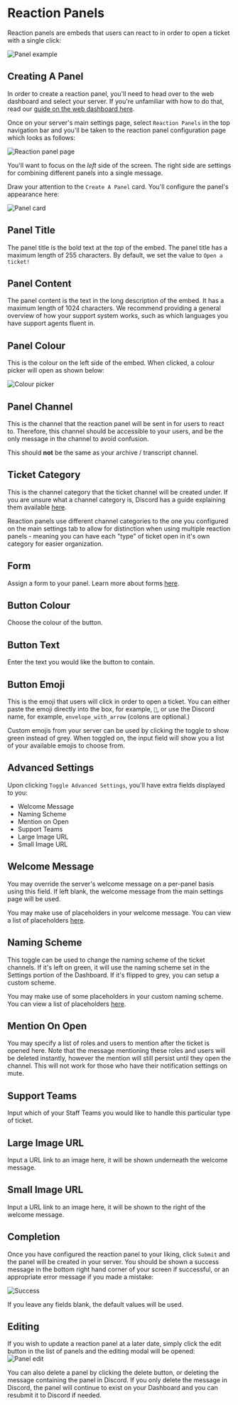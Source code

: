 # Reaction Panels
Reaction panels are embeds that users can react to in order to open a ticket with a single click:

![Panel example](../img/panel_example.webp)

## Creating A Panel
In order to create a reaction panel, you'll need to head over to the web dashboard and select your server. If you're unfamiliar with how to do that, read our [guide on the web dashboard here](./dashboard.md).

Once on your server's main settings page, select `Reaction Panels` in the top navigation bar and you'll be taken to the reaction panel configuration page which looks as follows:

![Reaction panel page](../img/panels_navbar.webp)

You'll want to focus on the *left* side of the screen. The right side are settings for combining different panels into a single message.

Draw your attention to the `Create A Panel` card. You'll configure the panel's appearance here:

![Panel card](../img/panel_card.webp)

## Panel Title
The panel title is the bold text at the *top* of the embed. The panel title has a maximum length of 255 characters. By default, we set the value to `Open a ticket!`

## Panel Content
The panel content is the text in the long description of the embed. It has a maximum length of 1024 characters. We recommend providing a general overview of how your support system works, such as which languages you have support agents fluent in.

## Panel Colour
This is the colour on the left side of the embed. When clicked, a colour picker will open as shown below:

![Colour picker](../img/colour_picker.webp)

## Panel Channel
This is the channel that the reaction panel will be sent in for users to react to. Therefore, this channel should be accessible to your users, and be the only message in the channel to avoid confusion.

This should **not** be the same as your archive / transcript channel.

## Ticket Category
This is the channel category that the ticket channel will be created under. If you are unsure what a channel category is, Discord has a guide explaining them available [here](https://support.discord.com/hc/en-us/articles/115001580171-Channel-Categories-101).

Reaction panels use different channel categories to the one you configured on the main settings tab to allow for distinction when using multiple reaction panels - meaning you can have each "type" of ticket open in it's own category for easier organization.

## Form
Assign a form to your panel. Learn more about forms [here](../features/forms.md).

## Button Colour
Choose the colour of the button.

## Button Text
Enter the text you would like the button to contain.

## Button Emoji
This is the emoji that users will click in order to open a ticket. You can either paste the emoji directly into the box, for example, `📩`, or use the Discord name, for example, `envelope_with_arrow` (colons are optional.)

Custom emojis from your server can be used by clicking the toggle to show green instead of grey. When toggled on, the input field will show you a list of your available emojis to choose from.

## Advanced Settings
Upon clicking `Toggle Advanced Settings`, you'll have extra fields displayed to you:
- Welcome Message
- Naming Scheme
- Mention on Open
- Support Teams
- Large Image URL
- Small Image URL

## Welcome Message
You may override the server's welcome message on a per-panel basis using this field. If left blank, the welcome message from the main settings page will be used.  

You may make use of placeholders in your welcome message. You can view a list of placeholders [here](./placeholders.md).

## Naming Scheme
This toggle can be used to change the naming scheme of the ticket channels. If it's left on green, it will use the naming scheme set in the Settings portion of the Dashboard. If it's flipped to grey, you can setup a custom scheme.  

You may make use of some placeholders in your custom naming scheme. You can view a list of placeholders [here](./placeholders.md).

## Mention On Open
You may specify a list of roles and users to mention after the ticket is opened here. Note that the message mentioning these roles and users will be deleted instantly, however the mention will still persist until they open the channel. This will not work for those who have their notification settings on mute.

## Support Teams
Input which of your Staff Teams you would like to handle this particular type of ticket.

## Large Image URL
Input a URL link to an image here, it will be shown underneath the welcome message.

## Small Image URL
Input a URL link to an image here, it will be shown to the right of the welcome message.

## Completion
Once you have configured the reaction panel to your liking, click `Submit` and the panel will be created in your server. You should be shown a success message in the bottom right hand corner of your screen if successful, or an appropriate error message if you made a mistake:

![Success](../img/panel_success.webp)

If you leave any fields blank, the default values will be used.

## Editing
If you wish to update a reaction panel at a later date, simply click the edit button in the list of panels and the editing modal will be opened:
![Panel edit](../img/panel_edit.webp)

You can also delete a panel by clicking the delete button, or deleting the message containing the panel in Discord. If you only delete the message in Discord, the panel will continue to exist on your Dashboard and you can resubmit it to Discord if needed.